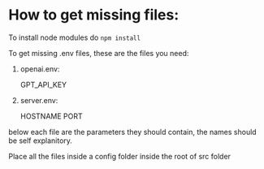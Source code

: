 # How to get missing files:

To install node modules do `npm install`

To get missing .env files, these are the files you need:

1. openai.env:

   GPT_API_KEY
3. server.env:

   HOSTNAME
   PORT

below each file are the parameters they should contain, the names should be self explanitory.

Place all the files inside a config folder inside the root of src folder
